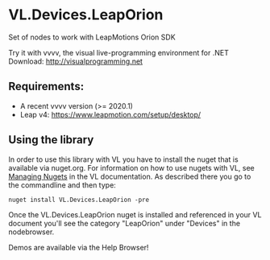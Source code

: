 # VL.Devices.LeapOrion
Set of nodes to work with LeapMotions Orion SDK

Try it with vvvv, the visual live-programming environment for .NET
Download: http://visualprogramming.net

## Requirements:
* A recent vvvv version (>= 2020.1)
* Leap v4: https://www.leapmotion.com/setup/desktop/

## Using the library
In order to use this library with VL you have to install the nuget that is available via nuget.org. For information on how to use nugets with VL, see [Managing Nugets](https://thegraybook.vvvv.org/reference/libraries/dependencies.html#manage-nugets) in the VL documentation. As described there you go to the commandline and then type:

    nuget install VL.Devices.LeapOrion -pre

Once the VL.Devices.LeapOrion nuget is installed and referenced in your VL document you'll see the category "LeapOrion" under "Devices" in the nodebrowser. 

Demos are available via the Help Browser!